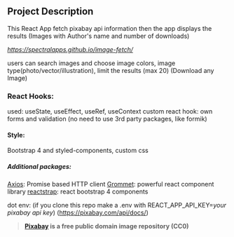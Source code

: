 ## Project Description

This React App fetch pixabay api information then the app displays the results (Images with Author's name and number of downloads)

*https://spectralapps.github.io/image-fetch/*


users can search images and choose image colors, image type(photo/vector/illustration), limit the results (max 20)
(Download any Image)


### React Hooks:

used: useState, useEffect, useRef, useContext
custom react hook: own forms and validation (no need to use 3rd party packages, like formik) 

#### Style:
Bootstrap 4 and styled-components, custom css 

##### Additional packages:
[Axios](https://github.com/axios/axios): Promise based HTTP client
[Grommet](https://v2.grommet.io/): powerful react component library
[reactstrap](https://reactstrap.github.io/): react bootstrap 4 components

dot env: (if you clone this repo make a .env with REACT_APP_API_KEY=*your pixabay api key*)
(https://pixabay.com/api/docs/)


> **[Pixabay](https://pixabay.com/) is a free public domain image repository (CC0)**

